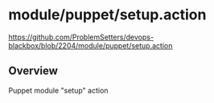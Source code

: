 # module/puppet/setup.action

https://github.com/ProblemSetters/devops-blackbox/blob/2204/module/puppet/setup.action

## Overview

Puppet module "setup" action


